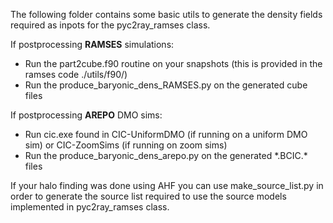 The following folder contains some basic utils to generate the density fields required as inpots for the pyc2ray_ramses class.

If postprocessing **RAMSES** simulations:
* Run the part2cube.f90 routine on your snapshots (this is provided in the ramses code ./utils/f90/)
* Run the produce_baryonic_dens_RAMSES.py on the generated cube files

If postprocessing **AREPO** DMO sims:
* Run cic.exe found in CIC-UniformDMO (if running on a uniform DMO sim) or CIC-ZoomSims (if running on zoom sims)
* Run the produce_baryonic_dens_arepo.py on the generated \*.BCIC.\* files

If your halo finding was done using AHF you can use make_source_list.py in order to generate the source list
required to use the source models implemented in pyc2ray_ramses class.
